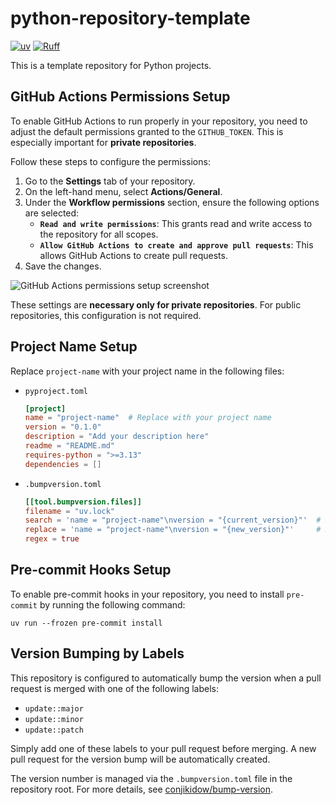 # python-repository-template

[![uv](https://img.shields.io/endpoint?url=https://raw.githubusercontent.com/astral-sh/uv/main/assets/badge/v0.json)](https://github.com/astral-sh/uv)
[![Ruff](https://img.shields.io/endpoint?url=https://raw.githubusercontent.com/astral-sh/ruff/main/assets/badge/v2.json)](https://github.com/astral-sh/ruff)

This is a template repository for Python projects.

## GitHub Actions Permissions Setup

To enable GitHub Actions to run properly in your repository, you need to adjust the default permissions granted to the `GITHUB_TOKEN`. This is especially important for **private repositories**.

Follow these steps to configure the permissions:

1. Go to the **Settings** tab of your repository.
2. On the left-hand menu, select **Actions/General**.
3. Under the **Workflow permissions** section, ensure the following options are selected:
   - **`Read and write permissions`**: This grants read and write access to the repository for all scopes.
   - **`Allow GitHub Actions to create and approve pull requests`**: This allows GitHub Actions to create pull requests.
4. Save the changes.

![GitHub Actions permissions setup screenshot](https://github.com/user-attachments/assets/da55e896-e087-486e-aadc-7fc1283dc652)

These settings are **necessary only for private repositories**. For public repositories, this configuration is not required.

## Project Name Setup

Replace `project-name` with your project name in the following files:

- `pyproject.toml`

  ```toml
  [project]
  name = "project-name"  # Replace with your project name
  version = "0.1.0"
  description = "Add your description here"
  readme = "README.md"
  requires-python = ">=3.13"
  dependencies = []
  ```

- `.bumpversion.toml`

  ```toml
  [[tool.bumpversion.files]]
  filename = "uv.lock"
  search = 'name = "project-name"\nversion = "{current_version}"'  # Replace with your project name
  replace = 'name = "project-name"\nversion = "{new_version}"'     # Replace with your project name
  regex = true
  ```

## Pre-commit Hooks Setup

To enable pre-commit hooks in your repository, you need to install `pre-commit` by running the following command:

```console
uv run --frozen pre-commit install
```

## Version Bumping by Labels

This repository is configured to automatically bump the version when a pull request is merged with one of the following labels:

- `update::major`
- `update::minor`
- `update::patch`

Simply add one of these labels to your pull request before merging.
A new pull request for the version bump will be automatically created.

The version number is managed via the `.bumpversion.toml` file in the repository root.
For more details, see [conjikidow/bump-version](https://github.com/conjikidow/bump-version).
